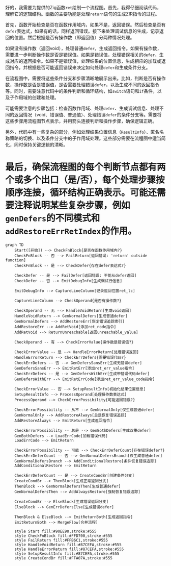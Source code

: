 好的，我需要为提供的Zig函数`ret`绘制一个流程图。首先，我得仔细阅读代码，理解它的逻辑结构。函数的主要功能是处理`return`语句的生成ZIR指令的过程。

首先，函数开始检查是否在函数作用域内，如果不是，返回错误。然后检查是否有`defer`表达式，如果有的话，同样返回错误。接下来处理调试信息的生成，记录返回的位置。然后根据是否有操作数（即返回值）分两种情况处理。

如果没有操作数（返回void），处理普通`defer`，生成返回指令。如果有操作数，需要进一步判断操作数是否是错误值。如果是错误值，处理错误相关的`defer`，生成对应的返回指令。如果不是错误值，处理结果的位置信息，生成相应的加载或返回指令，并根据是否可能返回错误来决定如何处理`defer`和生成条件分支。

在流程图中，需要将这些条件分支和步骤清晰地展示出来。比如，判断是否有操作数，操作数是否是错误值，是否需要处理错误`defer`，以及生成不同的返回指令等。同时，需要注意代码中的条件判断和循环结构，如`switch`语句和`if`条件，以及子作用域的创建和处理。

可能需要注意的步骤包括：检查函数作用域、处理`defer`、生成调试信息、处理不同的返回情况（void、错误值、普通值）、处理错误`defer`的条件分支等。需要将这些步骤用流程图节点表示，并用箭头连接判断和操作步骤，确保逻辑正确。

另外，代码中有一些复杂的部分，例如处理结果位置信息（`ResultInfo`）、匿名名称策略的切换、以及条件分支中的子作用域处理。这些部分需要在流程图中适当简化，同时保持关键逻辑的清晰。

最后，确保流程图的每个判断节点都有两个或多个出口（是/否），每个处理步骤按顺序连接，循环结构正确表示。可能还需要注释说明某些复杂步骤，例如`genDefers`的不同模式和`addRestoreErrRetIndex`的作用。
================================================
```mermaid
graph TD
    Start([开始]) --> CheckFnBlock{是否在函数作用域内?}
    CheckFnBlock -- 否 --> FailReturn[返回错误: 'return' outside function]
    CheckFnBlock -- 是 --> CheckDefer{存在defer表达式?}
    
    CheckDefer -- 是 --> FailDefer[返回错误: 不能从defer返回]
    CheckDefer -- 否 --> EmitDebugInfo[生成调试行信息]
    
    EmitDebugInfo --> CaptureLineColumn[记录返回位置ret_lc]
    
    CaptureLineColumn --> CheckOperand{是否有操作数?}
    
    CheckOperand -- 无 --> HandleVoidReturn[生成void返回]
    HandleVoidReturn --> GenNormalDefers[生成普通defer]
    GenNormalDefers --> AddRestoreErr[恢复错误追踪索引]
    AddRestoreErr --> AddRetVoid[添加ret_node指令]
    AddRetVoid --> ReturnUnreachable[返回unreachable_value]
    
    CheckOperand -- 有 --> CheckErrorValue{操作数是错误值?}
    
    CheckErrorValue -- 是 --> HandleErrorReturn[处理错误返回]
    HandleErrorReturn --> CheckErrDefers{需要错误代码?}
    CheckErrDefers -- 否 --> GenDefersSansErr[生成无错误defer]
    GenDefersSansErr --> EmitRetErr[添加ret_err_value指令]
    CheckErrDefers -- 是 --> GenDefersWithErr[生成带错误代码defer]
    GenDefersWithErr --> EmitRetErrCode[添加ret_err_value_code指令]
    
    CheckErrorValue -- 否 --> SetupResultInfo[初始化结果位置信息]
    SetupResultInfo --> ProcessOperand[处理操作数表达式]
    ProcessOperand --> CheckErrorPossibility{可能返回错误?}
    
    CheckErrorPossibility -- 从不 --> GenNormalOnly[仅生成普通defer]
    GenNormalOnly --> AddRestoreAlways[总是恢复错误追踪]
    AddRestoreAlways --> EmitReturn[生成返回指令]
    
    CheckErrorPossibility -- 总是 --> GenBothDefers[生成双重defer]
    GenBothDefers --> LoadErrCode[加载错误代码]
    LoadErrCode --> EmitReturn
    
    CheckErrorPossibility -- 可能 --> CheckErrDeferCount{存在错误defer?}
    CheckErrDeferCount -- 否 --> GenNormalDefersBranch[仅生成普通defer]
    GenNormalDefersBranch --> AddConditionalRestore[条件恢复错误追踪]
    AddConditionalRestore --> EmitReturn
    
    CheckErrDeferCount -- 是 --> CreateCondBr[创建条件分支]
    CreateCondBr --> ThenBlock[生成正常返回分支]
    ThenBlock --> GenNormalDefersThen[生成普通defer]
    GenNormalDefersThen --> AddAlwaysRestore[强制恢复错误追踪]
    
    CreateCondBr --> ElseBlock[生成错误返回分支]
    ElseBlock --> GenErrDefersElse[生成错误defer]
    
    ThenBlock & ElseBlock --> EmitReturnBoth[生成返回指令]
    EmitReturnBoth --> MergeFlow[合并流程]
    
    style Start fill:#90EE90,stroke:#555
    style CheckFnBlock fill:#FFD700,stroke:#555
    style FailReturn fill:#FFB6C1,stroke:#555
    style HandleVoidReturn fill:#87CEFA,stroke:#555
    style HandleErrorReturn fill:#87CEFA,stroke:#555
    style SetupResultInfo fill:#87CEFA,stroke:#555
    style CreateCondBr fill:#FFA07A,stroke:#555
```